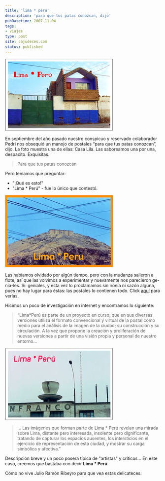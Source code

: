 ```yaml
---
title: 'lima * peru'
description: 'para que tus patas conozcan, dijo'
pubDatetime: 2007-11-04
tags:
- viajes
type: post
site: cojudeces.com
status: published
---
```

![](../../assets/images/2007/2007-11-casa-lila.webp)

En septiembre del año pasado nuestro conspicuo y reservado colaborador Pedri nos obsequió un manojo de postales “para que tus patas conozcan”, dijo. La foto muestra una de ellas: Casa Lila. Las saboreamos una por una, despacito. Exquisitas. 

> Para que tus patas conozcan

Pero teníamos que preguntar:

- "¡Qué es esto!"
- "Lima * Perú" - fue lo único que contestó.

![](../../assets/images/2007/2007-11-cerro-huaka.jpeg)

Las habíamos olvidado por algún tiempo, pero con la mudanza salieron a flote, así que las volvimos a experimentar y nuevamente nos parecieron ge-nia-les. Sí: geniales, y esta vez lo proclamamos sin ironía ni sazón alguna, pues no hay lugar para éstas: las postales lo contienen todo. Click [aquí](http://www.bazarbambi.org/menu/Proyectos/LimaPeru/LimaPeru_II.htm) para verlas.

Hicimos un poco de investigación en internet y encontramos lo siguiente:

> “Lima*Perú es parte de un proyecto en curso, que en sus diversas versiones utiliza el formato convencional y virtual de la postal como medio para el análisis de la imagen de la ciudad; su construcción y su circulación. A la vez que propone la creación y proliferación de nuevas versiones a partir de una visión propia y personal de nuestro entorno...

![](../../assets/images/2007/2007-11-lanfranco.jpeg)

> ... Las imágenes que forman parte de Lima * Perú revelan una mirada sobre Lima, distante pero interesada, insolente pero dignificante, tratando de capturar los espacios ausentes, los intersticios en el ejercicio de representación de esta ciudad, y mostrar su carga simbólica y afectiva.”

Descripción breve y un poco posera típica de "artistas" y críticos... En este caso, creemos que bastaba con decir **Lima * Perú**.

Cómo no vive Julio Ramón Ribeyro para que vea estas delicateces.